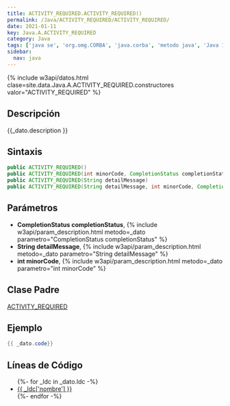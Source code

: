 ```yaml
---
title: ACTIVITY_REQUIRED.ACTIVITY_REQUIRED()
permalink: /Java/ACTIVITY_REQUIRED/ACTIVITY_REQUIRED/
date: 2021-01-11
key: Java.A.ACTIVITY_REQUIRED
category: Java
tags: ['java se', 'org.omg.CORBA', 'java.corba', 'metodo java', 'Java 1.5']
sidebar: 
  nav: java
---
```


{% include w3api/datos.html clase=site.data.Java.A.ACTIVITY_REQUIRED.constructores valor="ACTIVITY_REQUIRED" %}

## Descripción
{{_dato.description }}

## Sintaxis
~~~java
public ACTIVITY_REQUIRED()
public ACTIVITY_REQUIRED(int minorCode, CompletionStatus completionStatus)
public ACTIVITY_REQUIRED(String detailMessage)
public ACTIVITY_REQUIRED(String detailMessage, int minorCode, CompletionStatus completionStatus)
~~~

## Parámetros
* **CompletionStatus completionStatus**,  {% include w3api/param_description.html metodo=_dato parametro="CompletionStatus completionStatus" %}
* **String detailMessage**,  {% include w3api/param_description.html metodo=_dato parametro="String detailMessage" %}
* **int minorCode**,  {% include w3api/param_description.html metodo=_dato parametro="int minorCode" %}

## Clase Padre
[ACTIVITY_REQUIRED](/Java/ACTIVITY_REQUIRED/)

## Ejemplo
~~~java
{{ _dato.code}}
~~~

## Líneas de Código
<ul>
{%- for _ldc in _dato.ldc -%}
   <li>
       <a href="{{_ldc['url'] }}">{{ _ldc['nombre'] }}</a>
   </li>
{%- endfor -%}
</ul>
